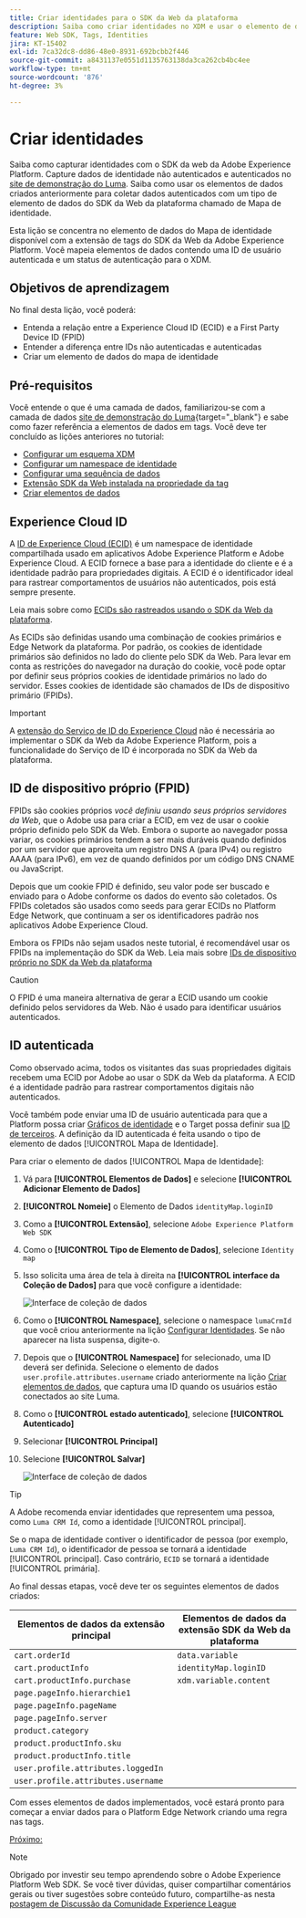 ```yaml
---
title: Criar identidades para o SDK da Web da plataforma
description: Saiba como criar identidades no XDM e usar o elemento de dados do Mapa de identidade para capturar IDs de usuários. Esta lição é parte do tutorial Implementar a Adobe Experience Cloud com o SDK da web.
feature: Web SDK, Tags, Identities
jira: KT-15402
exl-id: 7ca32dc8-dd86-48e0-8931-692bcbb2f446
source-git-commit: a8431137e0551d1135763138da3ca262cb4bc4ee
workflow-type: tm+mt
source-wordcount: '876'
ht-degree: 3%

---
```


# Criar identidades

Saiba como capturar identidades com o SDK da web da Adobe Experience Platform. Capture dados de identidade não autenticados e autenticados no [site de demonstração do Luma](https://luma.enablementadobe.com/content/luma/us/en.html). Saiba como usar os elementos de dados criados anteriormente para coletar dados autenticados com um tipo de elemento de dados do SDK da Web da plataforma chamado de Mapa de identidade.

Esta lição se concentra no elemento de dados do Mapa de identidade disponível com a extensão de tags do SDK da Web da Adobe Experience Platform. Você mapeia elementos de dados contendo uma ID de usuário autenticada e um status de autenticação para o XDM.

## Objetivos de aprendizagem

No final desta lição, você poderá:

* Entenda a relação entre a Experience Cloud ID (ECID) e a First Party Device ID (FPID)
* Entender a diferença entre IDs não autenticadas e autenticadas
* Criar um elemento de dados do mapa de identidade

## Pré-requisitos

Você entende o que é uma camada de dados, familiarizou-se com a camada de dados [site de demonstração do Luma](https://luma.enablementadobe.com/content/luma/us/en.html){target="_blank"} e sabe como fazer referência a elementos de dados em tags. Você deve ter concluído as lições anteriores no tutorial:

* [Configurar um esquema XDM](configure-schemas.md)
* [Configurar um namespace de identidade](configure-identities.md)
* [Configurar uma sequência de dados](configure-datastream.md)
* [Extensão SDK da Web instalada na propriedade da tag](install-web-sdk.md)
* [Criar elementos de dados](create-data-elements.md)


## Experience Cloud ID

A [ID de Experience Cloud (ECID)](https://experienceleague.adobe.com/en/docs/experience-platform/identity/features/ecid) é um namespace de identidade compartilhada usado em aplicativos Adobe Experience Platform e Adobe Experience Cloud. A ECID fornece a base para a identidade do cliente e é a identidade padrão para propriedades digitais. A ECID é o identificador ideal para rastrear comportamentos de usuários não autenticados, pois está sempre presente.

<!-- FYI I commented this out because it was breaking the build - Jack
>[!TIP]
>
> When you use the Experience Platform Web SDK to set up Adobe applications on your digital properties, the ECID is generated at the Adobe Edge server level. As such, ECID is not viewable on the client-side network request payload. You can view the ECID by seeing the Preview tab of the network request, or by using the [Adobe Experience Platform Debugger Edge Trace](set-up-analytics.md#experience-cloud-id-validation).
>![View ECID](assets/validate-dev-console-ecid.png)
-->

Leia mais sobre como [ECIDs são rastreados usando o SDK da Web da plataforma](https://experienceleague.adobe.com/en/docs/experience-platform/edge/identity/overview).

As ECIDs são definidas usando uma combinação de cookies primários e Edge Network da plataforma. Por padrão, os cookies de identidade primários são definidos no lado do cliente pelo SDK da Web. Para levar em conta as restrições do navegador na duração do cookie, você pode optar por definir seus próprios cookies de identidade primários no lado do servidor. Esses cookies de identidade são chamados de IDs de dispositivo primário (FPIDs).

>[!IMPORTANT]
>
>A [extensão do Serviço de ID do Experience Cloud](https://exchange.adobe.com/apps/ec/100160/adobe-experience-cloud-id-launch-extension) não é necessária ao implementar o SDK da Web da Adobe Experience Platform, pois a funcionalidade do Serviço de ID é incorporada no SDK da Web da plataforma.

## ID de dispositivo próprio (FPID)

FPIDs são cookies próprios _você definiu usando seus próprios servidores da Web_, que o Adobe usa para criar a ECID, em vez de usar o cookie próprio definido pelo SDK da Web. Embora o suporte ao navegador possa variar, os cookies primários tendem a ser mais duráveis quando definidos por um servidor que aproveita um registro DNS A (para IPv4) ou registro AAAA (para IPv6), em vez de quando definidos por um código DNS CNAME ou JavaScript.

Depois que um cookie FPID é definido, seu valor pode ser buscado e enviado para o Adobe conforme os dados do evento são coletados. Os FPIDs coletados são usados como seeds para gerar ECIDs no Platform Edge Network, que continuam a ser os identificadores padrão nos aplicativos Adobe Experience Cloud.

Embora os FPIDs não sejam usados neste tutorial, é recomendável usar os FPIDs na implementação do SDK da Web. Leia mais sobre [IDs de dispositivo próprio no SDK da Web da plataforma](https://experienceleague.adobe.com/en/docs/experience-platform/edge/identity/first-party-device-ids)

>[!CAUTION]
>
> O FPID é uma maneira alternativa de gerar a ECID usando um cookie definido pelos servidores da Web. Não é usado para identificar usuários autenticados.

## ID autenticada

Como observado acima, todos os visitantes das suas propriedades digitais recebem uma ECID por Adobe ao usar o SDK da Web da plataforma. A ECID é a identidade padrão para rastrear comportamentos digitais não autenticados.

Você também pode enviar uma ID de usuário autenticada para que a Platform possa criar [Gráficos de identidade](https://experienceleague.adobe.com/en/docs/platform-learn/tutorials/identities/understanding-identity-and-identity-graphs) e o Target possa definir sua [ID de terceiros](https://experienceleague.adobe.com/en/docs/target/using/audiences/visitor-profiles/3rd-party-id). A definição da ID autenticada é feita usando o tipo de elemento de dados [!UICONTROL Mapa de Identidade].

Para criar o elemento de dados [!UICONTROL Mapa de Identidade]:

1. Vá para **[!UICONTROL Elementos de Dados]** e selecione **[!UICONTROL Adicionar Elemento de Dados]**

1. **[!UICONTROL Nomeie]** o Elemento de Dados `identityMap.loginID`

1. Como a **[!UICONTROL Extensão]**, selecione `Adobe Experience Platform Web SDK`

1. Como o **[!UICONTROL Tipo de Elemento de Dados]**, selecione `Identity map`

1. Isso solicita uma área de tela à direita na **[!UICONTROL interface da Coleção de Dados]** para que você configure a identidade:

   ![Interface de coleção de dados](assets/identity-identityMap-setup.png)

1. Como o **[!UICONTROL Namespace]**, selecione o namespace `lumaCrmId` que você criou anteriormente na lição [Configurar Identidades](configure-identities.md). Se não aparecer na lista suspensa, digite-o.

1. Depois que o **[!UICONTROL Namespace]** for selecionado, uma ID deverá ser definida. Selecione o elemento de dados `user.profile.attributes.username` criado anteriormente na lição [Criar elementos de dados](create-data-elements.md#create-data-elements-to-capture-the-data-layer), que captura uma ID quando os usuários estão conectados ao site Luma.

   <!--  >[!TIP]
    >
    >You can verify the **[!UICONTROL Luma CRM ID]** is collected in a data element on the web property by going to the [Luma Demo site](https://luma.enablementadobe.com/content/luma/us/en.html), logging in, [switching the tag environment](validate-with-debugger.md#use-the-experience-platform-debugger-to-map-to-your-tag-property) to your own, and typing `_satellite.getVar("user.profile.attributes.username")` in the web browser developer console.
    >
    >   ![Data Element  ID ](assets/identity-data-element-customer-id.png)
    -->

1. Como o **[!UICONTROL estado autenticado]**, selecione **[!UICONTROL Autenticado]**
1. Selecionar **[!UICONTROL Principal]**

1. Selecione **[!UICONTROL Salvar]**

   ![Interface de coleção de dados](assets/identity-id-namespace.png)

>[!TIP]
>
> A Adobe recomenda enviar identidades que representem uma pessoa, como `Luma CRM Id`, como a identidade [!UICONTROL principal].
>
> Se o mapa de identidade contiver o identificador de pessoa (por exemplo, `Luma CRM Id`), o identificador de pessoa se tornará a identidade [!UICONTROL principal]. Caso contrário, `ECID` se tornará a identidade [!UICONTROL primária].




<!--
1. Once the data element is configured in **[!UICONTROL Data Collection interface]**, it can be tested on the Luma web property like any other Data Element. Enter the following script in the browser developer console
   
   
   ```
   _satellite.getVar('identityMap.loginID')
   ```  

   ![Data Collection interface](assets/identity-consoleIdentityDataElement.png)
   
   >[!NOTE]
   >
   >ECID identifier will NOT populate in the Data Element, as this is configured already with Platform Web SDK.   
-->

Ao final dessas etapas, você deve ter os seguintes elementos de dados criados:

| Elementos de dados da extensão principal | Elementos de dados da extensão SDK da Web da plataforma |
-----------------------------|-------------------------------
| `cart.orderId` | `data.variable` |
| `cart.productInfo` | `identityMap.loginID` |
| `cart.productInfo.purchase` | `xdm.variable.content` |
| `page.pageInfo.hierarchie1` | |
| `page.pageInfo.pageName` | |
| `page.pageInfo.server` | |
| `product.category` | |
| `product.productInfo.sku` | |
| `product.productInfo.title` | |
| `user.profile.attributes.loggedIn` | |
| `user.profile.attributes.username` | |

Com esses elementos de dados implementados, você estará pronto para começar a enviar dados para o Platform Edge Network criando uma regra nas tags.

[Próximo: ](create-tag-rule.md)

>[!NOTE]
>
>Obrigado por investir seu tempo aprendendo sobre o Adobe Experience Platform Web SDK. Se você tiver dúvidas, quiser compartilhar comentários gerais ou tiver sugestões sobre conteúdo futuro, compartilhe-as nesta [postagem de Discussão da Comunidade Experience League](https://experienceleaguecommunities.adobe.com/t5/adobe-experience-platform-data/tutorial-discussion-implement-adobe-experience-cloud-with-web/td-p/444996)
